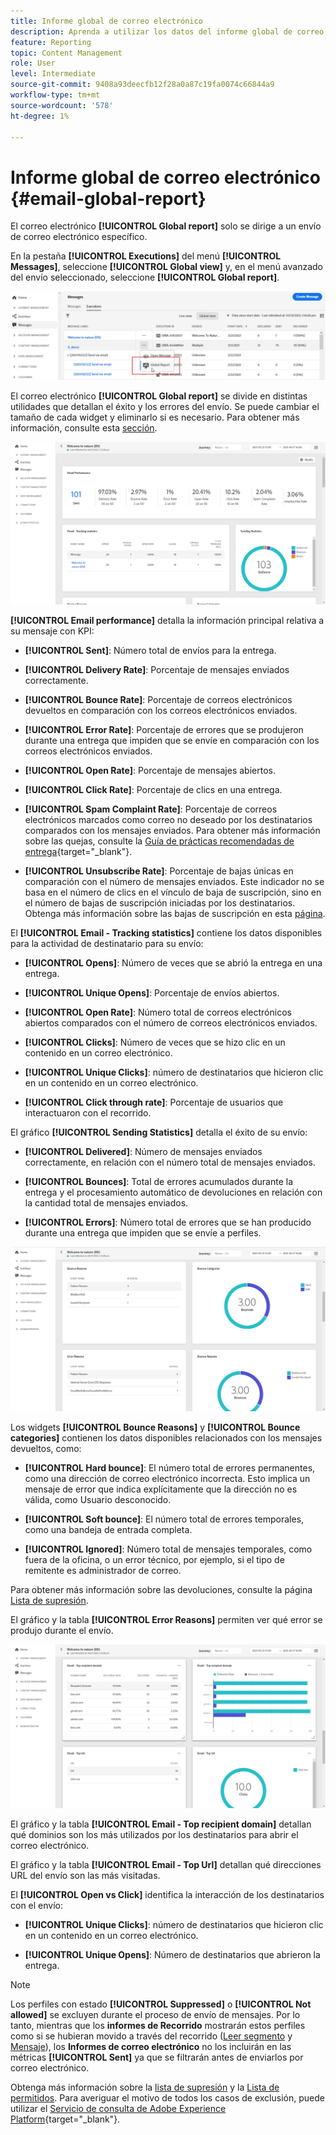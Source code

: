 ```yaml
---
title: Informe global de correo electrónico
description: Aprenda a utilizar los datos del informe global de correo electrónico
feature: Reporting
topic: Content Management
role: User
level: Intermediate
source-git-commit: 9408a93deecfb12f28a0a87c19fa0074c66844a9
workflow-type: tm+mt
source-wordcount: '578'
ht-degree: 1%

---
```


# Informe global de correo electrónico {#email-global-report}

El correo electrónico **[!UICONTROL Global report]** solo se dirige a un envío de correo electrónico específico.

En la pestaña **[!UICONTROL Executions]** del menú **[!UICONTROL Messages]**, seleccione **[!UICONTROL Global view]** y, en el menú avanzado del envío seleccionado, seleccione **[!UICONTROL Global report]**.

![](../assets/global_report_3.png)

El correo electrónico **[!UICONTROL Global report]** se divide en distintas utilidades que detallan el éxito y los errores del envío. Se puede cambiar el tamaño de cada widget y eliminarlo si es necesario. Para obtener más información, consulte esta [sección](global-report.md#modify-dashboard).

![](../assets/global_report_4.png)

**[!UICONTROL Email performance]** detalla la información principal relativa a su mensaje con KPI:

* **[!UICONTROL Sent]**: Número total de envíos para la entrega.

* **[!UICONTROL Delivery Rate]**: Porcentaje de mensajes enviados correctamente.

* **[!UICONTROL Bounce Rate]**: Porcentaje de correos electrónicos devueltos en comparación con los correos electrónicos enviados.

* **[!UICONTROL Error Rate]**: Porcentaje de errores que se produjeron durante una entrega que impiden que se envíe en comparación con los correos electrónicos enviados.

* **[!UICONTROL Open Rate]**: Porcentaje de mensajes abiertos.

* **[!UICONTROL Click Rate]**: Porcentaje de clics en una entrega.

* **[!UICONTROL Spam Complaint Rate]**: Porcentaje de correos electrónicos marcados como correo no deseado por los destinatarios comparados con los mensajes enviados. Para obtener más información sobre las quejas, consulte la [Guía de prácticas recomendadas de entrega](https://experienceleague.adobe.com/docs/deliverability-learn/deliverability-best-practice-guide/metrics-for-deliverability/complaints.html#metrics-for-deliverability){target=&quot;_blank&quot;}.

* **[!UICONTROL Unsubscribe Rate]**: Porcentaje de bajas únicas en comparación con el número de mensajes enviados. Este indicador no se basa en el número de clics en el vínculo de baja de suscripción, sino en el número de bajas de suscripción iniciadas por los destinatarios. Obtenga más información sobre las bajas de suscripción en esta [página](../consent.md).

El **[!UICONTROL Email - Tracking statistics]** contiene los datos disponibles para la actividad de destinatario para su envío:

* **[!UICONTROL Opens]**: Número de veces que se abrió la entrega en una entrega.

* **[!UICONTROL Unique Opens]**: Porcentaje de envíos abiertos.

* **[!UICONTROL Open Rate]**: Número total de correos electrónicos abiertos comparados con el número de correos electrónicos enviados.

* **[!UICONTROL Clicks]**: Número de veces que se hizo clic en un contenido en un correo electrónico.

* **[!UICONTROL Unique Clicks]**: número de destinatarios que hicieron clic en un contenido en un correo electrónico.

* **[!UICONTROL Click through rate]**: Porcentaje de usuarios que interactuaron con el recorrido.

El gráfico **[!UICONTROL Sending Statistics]** detalla el éxito de su envío:

* **[!UICONTROL Delivered]**: Número de mensajes enviados correctamente, en relación con el número total de mensajes enviados.

* **[!UICONTROL Bounces]**: Total de errores acumulados durante la entrega y el procesamiento automático de devoluciones en relación con la cantidad total de mensajes enviados.

* **[!UICONTROL Errors]**: Número total de errores que se han producido durante una entrega que impiden que se envíe a perfiles.

![](../assets/global_report_5.png)

Los widgets **[!UICONTROL Bounce Reasons]** y **[!UICONTROL Bounce categories]** contienen los datos disponibles relacionados con los mensajes devueltos, como:

* **[!UICONTROL Hard bounce]**: El número total de errores permanentes, como una dirección de correo electrónico incorrecta. Esto implica un mensaje de error que indica explícitamente que la dirección no es válida, como Usuario desconocido.

* **[!UICONTROL Soft bounce]**: El número total de errores temporales, como una bandeja de entrada completa.

* **[!UICONTROL Ignored]**: Número total de mensajes temporales, como fuera de la oficina, o un error técnico, por ejemplo, si el tipo de remitente es administrador de correo.

Para obtener más información sobre las devoluciones, consulte la página [Lista de supresión](../suppression-list.md).

El gráfico y la tabla **[!UICONTROL Error Reasons]** permiten ver qué error se produjo durante el envío.

![](../assets/global_report_6.png)

El gráfico y la tabla **[!UICONTROL Email - Top recipient domain]** detallan qué dominios son los más utilizados por los destinatarios para abrir el correo electrónico.

El gráfico y la tabla **[!UICONTROL Email - Top Url]** detallan qué direcciones URL del envío son las más visitadas.

El **[!UICONTROL Open vs Click]** identifica la interacción de los destinatarios con el envío:

* **[!UICONTROL Unique Clicks]**: número de destinatarios que hicieron clic en un contenido en un correo electrónico.

* **[!UICONTROL Unique Opens]**: Número de destinatarios que abrieron la entrega.

>[!NOTE]
>
>Los perfiles con estado **[!UICONTROL Suppressed]** o **[!UICONTROL Not allowed]** se excluyen durante el proceso de envío de mensajes. Por lo tanto, mientras que los **informes de Recorrido** mostrarán estos perfiles como si se hubieran movido a través del recorrido ([Leer segmento](../building-journeys/read-segment.md) y [Mensaje](../building-journeys/journeys-message.md)), los **Informes de correo electrónico** no los incluirán en las métricas **[!UICONTROL Sent]** ya que se filtrarán antes de enviarlos por correo electrónico.
>
>Obtenga más información sobre la [lista de supresión](../suppression-list.md) y la [Lista de permitidos](../allow-list.md). Para averiguar el motivo de todos los casos de exclusión, puede utilizar el [Servicio de consulta de Adobe Experience Platform](https://experienceleague.adobe.com/docs/experience-platform/query/api/getting-started.html){target=&quot;_blank&quot;}.